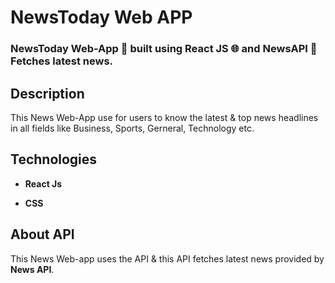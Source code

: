 
# NewsToday Web APP

### NewsToday Web-App 📰 built using React JS 🌐 and NewsAPI 🚀 Fetches latest news. 


## Description


This News Web-App use for users to know the 
latest & top news headlines in all fields like Business, Sports, Gerneral, Technology etc.





## Technologies

- **React Js**

- **CSS**
 


## About API

This News Web-app uses the API & this API fetches latest news provided by **News API**.




